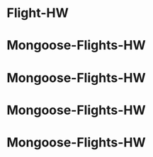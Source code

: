 # Flight-HW
# Mongoose-Flights-HW
# Mongoose-Flights-HW
# Mongoose-Flights-HW
# Mongoose-Flights-HW
